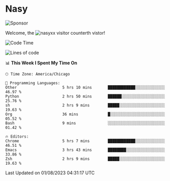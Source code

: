 # Nasy

<!--
<p align="center">
<img height="200" src="https://github-readme-stats.vercel.app/api?username=nasyxx&count_private=true&show_icons=true&theme=dracula&include_all_commits=true"/>
<img height="200" src="https://github-readme-stats.vercel.app/api/top-langs/?username=nasyxx&theme=dracula&hide=html,jupyter+notebook&count_private=true&show_icons=true"/>
</p>

  
----------------
-->

![Sponsor](https://img.shields.io/static/v1.svg?label=Sponsor&message=%E2%9D%A4&logo=GitHub&style=flat&color=pink)
 
Welcome, the ![nasyxx visitor counter](https://count.getloli.com/get/@nasyxx?theme=rule34)th vistor!
 
<!--START_SECTION:waka-->
![Code Time](http://img.shields.io/badge/Code%20Time-3%2C614%20hrs%2041%20mins-blue)

![Lines of code](https://img.shields.io/badge/From%20Hello%20World%20I%27ve%20Written-6.3%20million%20lines%20of%20code-blue)

📊 **This Week I Spent My Time On** 

```text
🕑︎ Time Zone: America/Chicago

💬 Programming Languages: 
Other                    5 hrs 10 mins       ████████████░░░░░░░░░░░░░   46.97 % 
Python                   2 hrs 50 mins       ██████░░░░░░░░░░░░░░░░░░░   25.76 % 
sh                       2 hrs 9 mins        █████░░░░░░░░░░░░░░░░░░░░   19.63 % 
Org                      36 mins             █░░░░░░░░░░░░░░░░░░░░░░░░   05.52 % 
Bash                     9 mins              ░░░░░░░░░░░░░░░░░░░░░░░░░   01.42 % 

🔥 Editors: 
Chrome                   5 hrs 7 mins        ████████████░░░░░░░░░░░░░   46.51 % 
Emacs                    3 hrs 43 mins       ████████░░░░░░░░░░░░░░░░░   33.86 % 
Zsh                      2 hrs 9 mins        █████░░░░░░░░░░░░░░░░░░░░   19.63 % 
```


 Last Updated on 01/08/2023 04:31:17 UTC
<!--END_SECTION:waka-->

<!-- ![visitors](https://visitor-badge.laobi.icu/badge?page_id=nasyxx.nasyxx) -->
